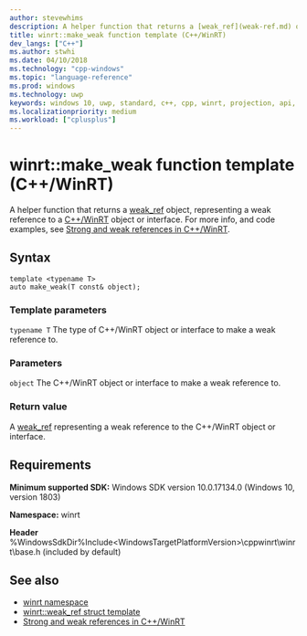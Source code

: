 ```yaml
---
author: stevewhims
description: A helper function that returns a [weak_ref](weak-ref.md) object, representing a weak reference to a C++/WinRT object or interface.
title: winrt::make_weak function template (C++/WinRT)
dev_langs: ["C++"]
ms.author: stwhi
ms.date: 04/10/2018
ms.technology: "cpp-windows"
ms.topic: "language-reference"
ms.prod: windows
ms.technology: uwp
keywords: windows 10, uwp, standard, c++, cpp, winrt, projection, api, reference, weak
ms.localizationpriority: medium
ms.workload: ["cplusplus"]
---
```


# winrt::make_weak function template (C++/WinRT)

A helper function that returns a [weak_ref](weak-ref.md) object, representing a weak reference to a [C++/WinRT](/windows/uwp/cpp-and-winrt-apis/intro-to-using-cpp-with-winrt) object or interface. For more info, and code examples, see [Strong and weak references in C++/WinRT](/windows/uwp/cpp-and-winrt-apis/weak-references).

## Syntax
```cppwinrt
template <typename T>
auto make_weak(T const& object);
```

### Template parameters
`typename T`
The type of C++/WinRT object or interface to make a weak reference to.

### Parameters
`object`
The C++/WinRT object or interface to make a weak reference to.

### Return value 
A [weak_ref](weak-ref.md) representing a weak reference to the C++/WinRT object or interface.

## Requirements
**Minimum supported SDK:** Windows SDK version 10.0.17134.0 (Windows 10, version 1803)

**Namespace:** winrt

**Header** %WindowsSdkDir%Include\<WindowsTargetPlatformVersion>\cppwinrt\winrt\base.h (included by default)

## See also 
* [winrt namespace](winrt.md)
* [winrt::weak_ref struct template](weak-ref.md)
* [Strong and weak references in C++/WinRT](/windows/uwp/cpp-and-winrt-apis/weak-references)
